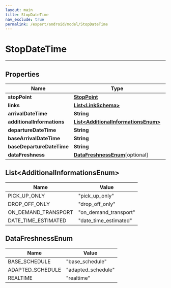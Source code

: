 ```yaml
---
layout: main
title: StopDateTime
nav_exclude: true
permalink: /expert/android/model/StopDateTime
---
```


# StopDateTime

---

## Properties

Name | Type | Note
---- | ---- | ----
**stopPoint** | [**StopPoint**](StopPoint.md) | [optional] 
**links** | [**List&lt;LinkSchema&gt;**](LinkSchema.md) | 
**arrivalDateTime** | **String** | [optional] 
**additionalInformations** | [**List&lt;AdditionalInformationsEnum&gt;**](#List&lt;AdditionalInformationsEnum&gt;)
**departureDateTime** | **String** | [optional] 
**baseArrivalDateTime** | **String** | [optional] 
**baseDepartureDateTime** | **String** | [optional] 
**dataFreshness** | [**DataFreshnessEnum**](#DataFreshnessEnum)[optional] 

## List&lt;AdditionalInformationsEnum&gt;

Name | Value
---- | -----
PICK_UP_ONLY | &quot;pick_up_only&quot;
DROP_OFF_ONLY | &quot;drop_off_only&quot;
ON_DEMAND_TRANSPORT | &quot;on_demand_transport&quot;
DATE_TIME_ESTIMATED | &quot;date_time_estimated&quot;

## DataFreshnessEnum

Name | Value
---- | -----
BASE_SCHEDULE | &quot;base_schedule&quot;
ADAPTED_SCHEDULE | &quot;adapted_schedule&quot;
REALTIME | &quot;realtime&quot;

